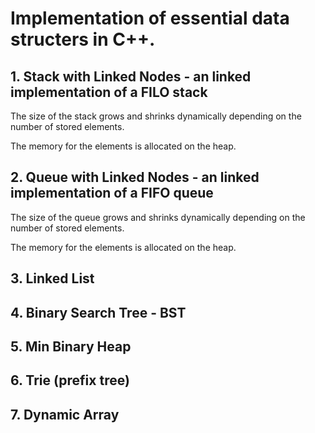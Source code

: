 # Implementation of essential data structers in C++.

## 1. Stack with Linked Nodes - an linked implementation of a FILO stack

The size of the stack grows and shrinks dynamically depending on the number of stored elements.

The memory for the elements is allocated on the heap.

## 2. Queue with Linked Nodes - an linked implementation of a FIFO queue

The size of the queue grows and shrinks dynamically depending on the number of stored elements.

The memory for the elements is allocated on the heap.

## 3. Linked List

## 4. Binary Search Tree - BST

## 5. Min Binary Heap

## 6. Trie (prefix tree)

## 7. Dynamic Array
